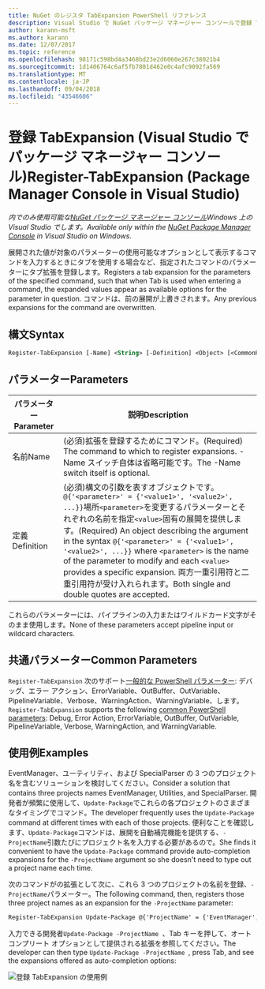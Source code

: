 ```yaml
---
title: NuGet のレジスタ TabExpansion PowerShell リファレンス
description: Visual Studio で NuGet パッケージ マネージャー コンソールで登録 TabExpansion PowerShell コマンドのリファレンスです。
author: karann-msft
ms.author: karann
ms.date: 12/07/2017
ms.topic: reference
ms.openlocfilehash: 98171c598bd4a3468bd23e2d6060e267c38021b4
ms.sourcegitcommit: 1d1406764c6af5fb7801d462e0c4afc9092fa569
ms.translationtype: MT
ms.contentlocale: ja-JP
ms.lasthandoff: 09/04/2018
ms.locfileid: "43546606"
---
```

# <a name="register-tabexpansion-package-manager-console-in-visual-studio"></a><span data-ttu-id="097ab-103">登録 TabExpansion (Visual Studio でパッケージ マネージャー コンソール)</span><span class="sxs-lookup"><span data-stu-id="097ab-103">Register-TabExpansion (Package Manager Console in Visual Studio)</span></span>

<span data-ttu-id="097ab-104">*内でのみ使用可能な[NuGet パッケージ マネージャー コンソール](package-manager-console.md)Windows 上の Visual Studio でします。*</span><span class="sxs-lookup"><span data-stu-id="097ab-104">*Available only within the [NuGet Package Manager Console](package-manager-console.md) in Visual Studio on Windows.*</span></span>

<span data-ttu-id="097ab-105">展開された値が対象のパラメーターの使用可能なオプションとして表示するコマンドを入力するときにタブを使用する場合など、指定されたコマンドのパラメーターにタブ拡張を登録します。</span><span class="sxs-lookup"><span data-stu-id="097ab-105">Registers a tab expansion for the parameters of the specified command, such that when Tab is used when entering a command, the expanded values appear as available options for the parameter in question.</span></span> <span data-ttu-id="097ab-106">コマンドは、前の展開が上書きされます。</span><span class="sxs-lookup"><span data-stu-id="097ab-106">Any previous expansions for the command are overwritten.</span></span>

## <a name="syntax"></a><span data-ttu-id="097ab-107">構文</span><span class="sxs-lookup"><span data-stu-id="097ab-107">Syntax</span></span>

```ps
Register-TabExpansion [-Name] <String> [-Definition] <Object> [<CommonParameters>]
```

## <a name="parameters"></a><span data-ttu-id="097ab-108">パラメーター</span><span class="sxs-lookup"><span data-stu-id="097ab-108">Parameters</span></span>

| <span data-ttu-id="097ab-109">パラメーター</span><span class="sxs-lookup"><span data-stu-id="097ab-109">Parameter</span></span> | <span data-ttu-id="097ab-110">説明</span><span class="sxs-lookup"><span data-stu-id="097ab-110">Description</span></span> |
| --- | --- |
| <span data-ttu-id="097ab-111">名前</span><span class="sxs-lookup"><span data-stu-id="097ab-111">Name</span></span> | <span data-ttu-id="097ab-112">(必須)拡張を登録するためにコマンド。</span><span class="sxs-lookup"><span data-stu-id="097ab-112">(Required) The command to which to register expansions.</span></span> <span data-ttu-id="097ab-113">-Name スイッチ自体は省略可能です。</span><span class="sxs-lookup"><span data-stu-id="097ab-113">The -Name switch itself is optional.</span></span> |
| <span data-ttu-id="097ab-114">定義</span><span class="sxs-lookup"><span data-stu-id="097ab-114">Definition</span></span> | <span data-ttu-id="097ab-115">(必須)構文の引数を表すオブジェクトです。`@{'<parameter>' = {'<value1>', '<value2>', ...}}`場所`<parameter>`を変更するパラメーターとそれぞれの名前を指定`<value>`固有の展開を提供します。</span><span class="sxs-lookup"><span data-stu-id="097ab-115">(Required) An object describing the argument in the syntax `@{'<parameter>' = {'<value1>', '<value2>', ...}}` where `<parameter>` is the name of the parameter to modify and each `<value>` provides a specific expansion.</span></span> <span data-ttu-id="097ab-116">両方一重引用符と二重引用符が受け入れられます。</span><span class="sxs-lookup"><span data-stu-id="097ab-116">Both single and double quotes are accepted.</span></span> |

<span data-ttu-id="097ab-117">これらのパラメーターには、パイプラインの入力またはワイルドカード文字がそのまま使用します。</span><span class="sxs-lookup"><span data-stu-id="097ab-117">None of these parameters accept pipeline input or wildcard characters.</span></span>

## <a name="common-parameters"></a><span data-ttu-id="097ab-118">共通パラメーター</span><span class="sxs-lookup"><span data-stu-id="097ab-118">Common Parameters</span></span>

<span data-ttu-id="097ab-119">`Register-TabExpansion` 次のサポート[一般的な PowerShell パラメーター](http://go.microsoft.com/fwlink/?LinkID=113216): デバッグ、エラー アクション、ErrorVariable、OutBuffer、OutVariable、PipelineVariable、Verbose、WarningAction、WarningVariable、します。</span><span class="sxs-lookup"><span data-stu-id="097ab-119">`Register-TabExpansion` supports the following [common PowerShell parameters](http://go.microsoft.com/fwlink/?LinkID=113216): Debug, Error Action, ErrorVariable, OutBuffer, OutVariable, PipelineVariable, Verbose, WarningAction, and WarningVariable.</span></span>

## <a name="examples"></a><span data-ttu-id="097ab-120">使用例</span><span class="sxs-lookup"><span data-stu-id="097ab-120">Examples</span></span>

<span data-ttu-id="097ab-121">EventManager、ユーティリティ、および SpecialParser の 3 つのプロジェクト名を含むソリューションを検討してください。</span><span class="sxs-lookup"><span data-stu-id="097ab-121">Consider a solution that contains three projects names EventManager, Utilities, and SpecialParser.</span></span> <span data-ttu-id="097ab-122">開発者が頻繁に使用して、`Update-Package`でこれらの各プロジェクトのさまざまなタイミングでコマンド。</span><span class="sxs-lookup"><span data-stu-id="097ab-122">The developer frequently uses the `Update-Package` command at different times with each of those projects.</span></span> <span data-ttu-id="097ab-123">便利なことを確認します、`Update-Package`コマンドは、展開を自動補完機能を提供する、`-ProjectName`引数たびにプロジェクト名を入力する必要があるので。</span><span class="sxs-lookup"><span data-stu-id="097ab-123">She finds it convenient to have the `Update-Package` command provide auto-completion expansions for the `-ProjectName` argument so she doesn't need to type out a project name each time.</span></span> 

<span data-ttu-id="097ab-124">次のコマンドがの拡張として次に、これら 3 つのプロジェクトの名前を登録、`-ProjectName`パラメーター。</span><span class="sxs-lookup"><span data-stu-id="097ab-124">The following command, then, registers those three project names as an expansion for the `-ProjectName` parameter:</span></span>

```ps
Register-TabExpansion Update-Package @{'ProjectName' = {'EventManager', 'Utilities', 'SpecialParser'}}    
```

<span data-ttu-id="097ab-125">入力できる開発者`Update-Package -ProjectName `、Tab キーを押して、オート コンプリート オプションとして提供される拡張を参照してください。</span><span class="sxs-lookup"><span data-stu-id="097ab-125">The developer can then type `Update-Package -ProjectName `, press Tab, and see the expansions offered as auto-completion options:</span></span>

![登録 TabExpansion の使用例](media/Register-TabExpansion-Example.png)

